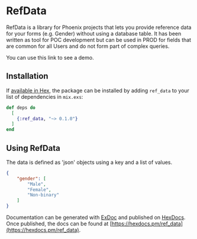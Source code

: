 # RefData

RefData is a library for Phoenix projects that lets you provide reference data 
for your forms (e.g. Gender) without using a database table. It has been written 
as tool for POC development but can be used in PROD for fields that are common 
for all Users and do not form part of complex queries.

You can use this link to see a demo.


## Installation

If [available in Hex](https://hex.pm/docs/publish), the package can be installed
by adding `ref_data` to your list of dependencies in `mix.exs`:

```elixir
def deps do
  [
    {:ref_data, "~> 0.1.0"}
  ]
end
```

## Using RefData

The data is defined as 'json' objects using a key and a list of values.

```json
{
    "gender": [
        "Male",
        "Female",
        "Non-binary"
    ]
}
```




Documentation can be generated with [ExDoc](https://github.com/elixir-lang/ex_doc)
and published on [HexDocs](https://hexdocs.pm). Once published, the docs can
be found at [https://hexdocs.pm/ref_data](https://hexdocs.pm/ref_data).

